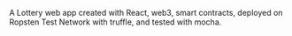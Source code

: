 A Lottery web app created with React, web3, smart contracts, deployed on Ropsten Test Network with truffle, and tested with mocha.
